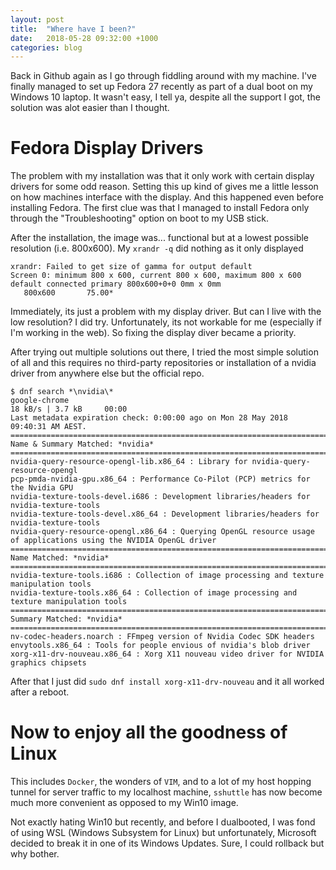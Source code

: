 ```yaml
---
layout: post
title:  "Where have I been?"
date:   2018-05-28 09:32:00 +1000
categories: blog
---
```


Back in Github again as I go through fiddling around with my machine. I've finally managed to set up Fedora 27 recently as part of a dual boot on my Windows 10 laptop. It wasn't easy, I tell ya, despite all the support I got, the solution was alot easier than I thought.

# Fedora Display Drivers
The problem with my installation was that it only work with certain display drivers for some odd reason. Setting this up kind of gives me a little lesson on how machines interface with the display. And this happened even before installing Fedora. The first clue was that I managed to install Fedora only through the "Troubleshooting" option on boot to my USB stick.

After the installation, the image was... functional but at a lowest possible resolution (i.e. 800x600). My `xrandr -q` did nothing as it only displayed
```
xrandr: Failed to get size of gamma for output default
Screen 0: minimum 800 x 600, current 800 x 600, maximum 800 x 600
default connected primary 800x600+0+0 0mm x 0mm
   800x600       75.00*
```

Immediately, its just a problem with my display driver. But can I live with the low resolution? I did try. Unfortunately, its not workable for me (especially if I'm working in the web). So fixing the display diver became a priority.

After trying out multiple solutions out there, I tried the most simple solution of all and this requires no third-party repositories or installation of a nvidia driver from anywhere else but the official repo.

```
$ dnf search *\nvidia\*
google-chrome                                                                                                                                                                       18 kB/s | 3.7 kB     00:00    
Last metadata expiration check: 0:00:00 ago on Mon 28 May 2018 09:40:31 AM AEST.
======================================================================================== Name & Summary Matched: *nvidia* =========================================================================================
nvidia-query-resource-opengl-lib.x86_64 : Library for nvidia-query-resource-opengl
pcp-pmda-nvidia-gpu.x86_64 : Performance Co-Pilot (PCP) metrics for the Nvidia GPU
nvidia-texture-tools-devel.i686 : Development libraries/headers for nvidia-texture-tools
nvidia-texture-tools-devel.x86_64 : Development libraries/headers for nvidia-texture-tools
nvidia-query-resource-opengl.x86_64 : Querying OpenGL resource usage of applications using the NVIDIA OpenGL driver
============================================================================================= Name Matched: *nvidia* ==============================================================================================
nvidia-texture-tools.i686 : Collection of image processing and texture manipulation tools
nvidia-texture-tools.x86_64 : Collection of image processing and texture manipulation tools
============================================================================================ Summary Matched: *nvidia* ============================================================================================
nv-codec-headers.noarch : FFmpeg version of Nvidia Codec SDK headers
envytools.x86_64 : Tools for people envious of nvidia's blob driver
xorg-x11-drv-nouveau.x86_64 : Xorg X11 nouveau video driver for NVIDIA graphics chipsets
```
After that I just did `sudo dnf install xorg-x11-drv-nouveau` and it all worked after a reboot.

# Now to enjoy all the goodness of Linux
This includes `Docker`, the wonders of `VIM`, and to a lot of my host hopping tunnel for server traffic to my localhost machine, `sshuttle` has now become much more convenient as opposed to my Win10 image.

Not exactly hating Win10 but recently, and before I dualbooted, I was fond of using WSL (Windows Subsystem for Linux) but unfortunately, Microsoft decided to break it in one of its Windows Updates. Sure, I could rollback but why bother.